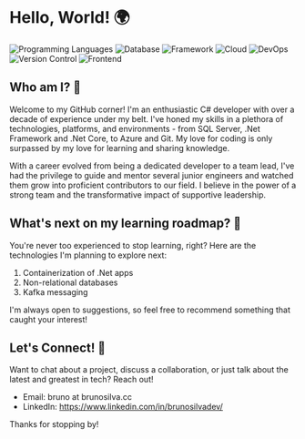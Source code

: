 # Hello, World! 🌍

![Programming Languages](https://img.shields.io/badge/Languages-C%23%20%7C%20TypeScript-blue)
![Database](https://img.shields.io/badge/Database-SQL%20Server-brightgreen)
![Framework](https://img.shields.io/badge/Framework-.NET%20%7C%20.NET%20Core-orange)
![Cloud](https://img.shields.io/badge/Cloud-Azure-blue)
![DevOps](https://img.shields.io/badge/DevOps-CI%2FCD-lightgrey)
![Version Control](https://img.shields.io/badge/Version%20Control-Git-yellow)
![Frontend](https://img.shields.io/badge/Frontend-Angular-red)

## Who am I? 🚀

Welcome to my GitHub corner! I'm an enthusiastic C# developer with over a decade of experience under my belt. I've honed my skills in a plethora of technologies, platforms, and environments - from SQL Server, .Net Framework and .Net Core, to Azure and Git. My love for coding is only surpassed by my love for learning and sharing knowledge.

With a career evolved from being a dedicated developer to a team lead, I've had the privilege to guide and mentor several junior engineers and watched them grow into proficient contributors to our field. I believe in the power of a strong team and the transformative impact of supportive leadership.

## What's next on my learning roadmap? 🧭

You're never too experienced to stop learning, right? Here are the technologies I'm planning to explore next:

1. Containerization of .Net apps
2. Non-relational databases
3. Kafka messaging

I'm always open to suggestions, so feel free to recommend something that caught your interest!

## Let's Connect! 🤝

Want to chat about a project, discuss a collaboration, or just talk about the latest and greatest in tech? Reach out!

- Email: bruno at brunosilva.cc
- LinkedIn: https://www.linkedin.com/in/brunosilvadev/

Thanks for stopping by!

